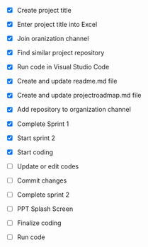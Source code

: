 - [x] Create project title 
- [x] Enter project title into Excel
- [x] Join oranization channel
- [x] Find similar project repository
- [x] Run code in Visual Studio Code 
- [x] Create and update readme.md file 
- [x] Create and update projectroadmap.md file 
- [x] Add repository to organization channel 
- [x] Complete Sprint 1

- [x] Start sprint 2
- [x] Start coding
- [ ] Update or edit codes
- [ ] Commit changes
- [ ] Complete sprint 2

- [ ] PPT Splash Screen
- [ ] Finalize coding
- [ ] Run code 
